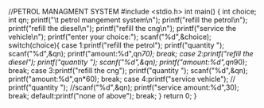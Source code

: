//PETROL MANAGMENT SYSTEM
#include <stdio.h>
int main() {
    int choice;
    int qn;
    printf("\t petrol mangement system\n");
    printf("refill the petrol\n");
    printf("refill the diesel\n");
    printf("refill the cng\n");
    printf("service the vehicle\n");
    printf("enter your choice:");
    scanf("%d",&choice);
    switch(choice){
        case 1:printf("refill the petrol");
               printf("quantity ");
               scanf("%d",&qn);
               printf("amount:%d",qn*70);
               break;
        case 2:printf("refill the diesel");
               printf("quantity ");
               scanf("%d",&qn);
               printf("amount:%d",qn*90);
               break;
        case 3:printf("refill the cng");
               printf("quantity ");
               scanf("%d",&qn);
               printf("amount:%d",qn*60);
               break;
        case 4:printf("service vehicle");
              // printf("quantity ");
               //scanf("%d",&qn);
               printf("service amount:%d",30);
               break;
        default:printf("none of above");
               break;
    }
    return 0;
}
